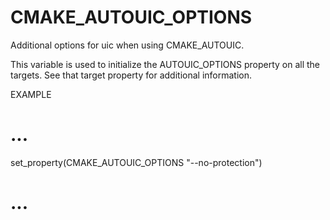  

# CMAKE_AUTOUIC_OPTIONS  
Additional options for uic when using CMAKE_AUTOUIC.  

This variable is used to initialize the AUTOUIC_OPTIONS property on
all the targets.  See that target property for additional information.  


EXAMPLE
# ...
set_property(CMAKE_AUTOUIC_OPTIONS "--no-protection")
# ...


  


